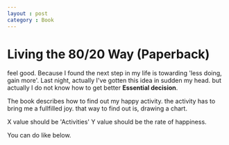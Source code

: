 ```yaml
---
layout : post
category : Book
---
```


# Living the 80/20 Way (Paperback)

feel good.
Because I found the next step in my life is towarding 'less doing, gain more'.
Last night, actually I've gotten this idea in sudden my head.
but actually I do not know how to get better **Essential decision**.

The book describes how to find out my happy activity.
the activity has to bring me a fullfilled joy.
that way to find out is, drawing a chart.

X value should be 'Activities'
Y value should be the rate of happiness.

You can do like below.



